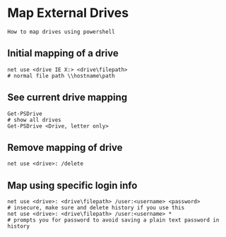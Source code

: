 # Map External Drives
    
    How to map drives using powershell
    
## Initial mapping of a drive

    net use <drive IE X:> <drive\filepath>                                      # normal file path \\hostname\path
    
## See current drive mapping

    Get-PSDrive                                                                 # show all drives
    Get-PSDrive <Drive, letter only>
    
## Remove mapping of drive

    net use <drive>: /delete
    
## Map using specific login info

    net use <drive>: <drive\filepath> /user:<username> <password>               # insecure, make sure and delete history if you use this
    net use <drive>: <drive\filepath> /user:<username> *                        # prompts you for password to avoid saving a plain text password in history